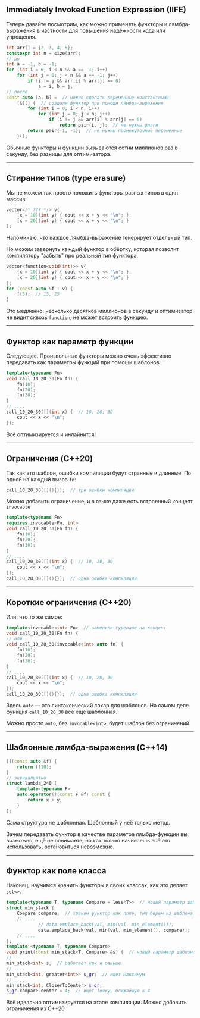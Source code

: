 ## Immediately Invoked Function Expression (IIFE)
Теперь давайте посмотрим, как можно применять функторы и лямбда-выражения в частности для повышения надёжности кода или упрощения.

```c++
int arr[] = {2, 3, 4, 5};
constexpr int n = size(arr);
// до
int a = -1, b = -1;
for (int i = 0; i < n && a == -1; i++)
    for (int j = 0; j < n && a == -1; j++)
        if (i != j && arr[i] % arr[j] == 0)
            a = i, b = j;
// после
const auto [a, b] =  // можно сделать переменные константными
    [&]() {  // создали функтор при помощи лямбда-выражения
        for (int i = 0; i < n; i++)
            for (int j = 0; j < n; j++)
                if (i != j && arr[i] % arr[j] == 0)
                    return pair{i, j};  // не нужны флаги
        return pair{-1, -1};  // не нужны промежуточные переменные
    }();
```
Обычные функторы и функции вызываются сотни миллионов раз в секунду,
без разницы для оптимизатора.

---
## Стирание типов (type erasure)
Мы не можем так просто положить функторы разных типов в один массив:

```c++
vector</* ??? */> v{
    [x = 10](int y) { cout << x + y << "\n"; },
    [x = 20](int y) { cout << x + y << "\n"; }
};
```

Напоминаю, что каждое лямбда-выражение генерирует отдельный тип.

Но можем завернуть каждый функтор в обёртку, которая позволит
компилятору "забыть" про реальный тип функтора.
```c++
vector<function<void(int)>> v{
    [x = 10](int y) { cout << x + y << "\n"; },
    [x = 20](int y) { cout << x + y << "\n"; }
};
for (const auto &f : v) {
    f(5);  // 15, 25
}
```
Это медленно: несколько десятков миллионов в секунду и
оптимизатор не видит сквозь `function`, не может встроить функцию.

---
## Функтор как параметр функции
Следующее.
Произвольные функторы можно очень эффективно передавать как параметры функций при помощи шаблонов.

```c++
template<typename Fn>
void call_10_20_30(Fn fn) {
    fn(10);
    fn(20);
    fn(30);
}
// ....
call_10_20_30([](int x) {  // 10, 20, 30
    cout << x << "\n";
});
```

Всё оптимизируется и инлайнится!

---
## Ограничения (C++20)
Так как это шаблон, ошибки компиляции будут странные и длинные.
По одной на каждый вызов `fn`:
```c++
call_10_20_30([](){});  // три ошибки компиляции
```

Можно добавить ограничение, и в языке даже есть встроенный концепт `invocable`

```c++
template<typename Fn>
requires invocable<Fn, int>
void call_10_20_30(Fn fn) {
    fn(10);
    fn(20);
    fn(30);
}
// ....
call_10_20_30([](int x) {  // 10, 20, 30
    cout << x << "\n";
});
call_10_20_30([](){});  // одна ошибка компиляции
```

---
## Короткие ограничения (C++20)
Или, что то же самое:
```c++
template<invocable<int> Fn>  // заменили typename на концепт
void call_10_20_30(Fn fn) {
// или
void call_10_20_30(invocable<int> auto fn) {
    fn(10);
    fn(20);
    fn(30);
}
// ....
call_10_20_30([](int x) {  // 10, 20, 30
    cout << x << "\n";
});
call_10_20_30([](){});  // одна ошибка компиляции
```

Здесь `auto` — это синтаксический сахар для шаблонов.
На самом деле функция `call_10_20_30` всё ещё шаблонная.

Можно просто `auto`, без `invocable<int>`, будет шаблон без ограничений.

---
## Шаблонные лямбда-выражения (C++14)
```c++
[](const auto &f) {
    return f(10);
}
// эквивалентно
struct lambda_240 {
    template<typename F>
    auto operator()(const F &f) const {
        return x + y;
    }
};
```

Сама структура не шаблонная. Шаблонный у неё только метод.

Зачем передавать функтор в качестве параметра лямбда-функции вы, возможно, ещё не понимаете,
но как только начинаешь всё это использовать, остановиться невозможно.

---
## Функтор как поле класса
Наконец, научимся хранить функторы в своих классах, как это делает `set<>`.

```c++
template<typename T, typename Compare = less<T>>  // новый параметр шаблона
struct min_stack {
    Compare compare;  // храним функтор как поле, тип берем из шаблона
    // ....
            // data.emplace_back(val, min(val, min_element()));
            data.emplace_back(val, min(val, min_element(), compare));
    // ....
};
template <typename T, typename Compare>
void print(const min_stack<T, Compare> &s) {  // новый параметр шаблона
// ....
min_stack<int> s;  // работает как и раньше
// ....
min_stack<int, greater<int>> s_gr;  // ищет максимум
// ....
min_stack<int, CloserToCenter> s_gr;
s_gr.compare.center = 4;  // ищет точку, ближайшую к 4
```

Всё идеально оптимизируется на этапе компиляции.
Можно добавить ограничения из C++20
